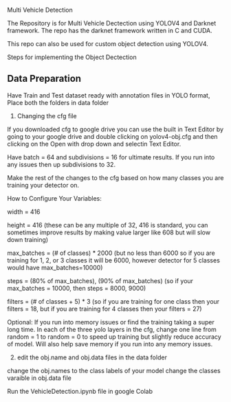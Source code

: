 Multi Vehicle Detection

The Repository is for Multi Vehicle Dectection using YOLOV4 and Darknet framework.
The repo has the darknet framework written in C and CUDA.

This repo can also be used for custom object detection using YOLOV4.

Steps for implementing the Object Dectection

Data Preparation
----------------

Have Train and Test dataset ready with annotation files in YOLO format, Place both the folders in data folder

1. Changing the cfg file

If you downloaded cfg to google drive you can use the built in Text Editor by going to your google drive and double clicking on yolov4-obj.cfg and then clicking on the Open with drop down and selectin Text Editor.


Have batch = 64 and subdivisions = 16 for ultimate results. If you run into any issues then up subdivisions to 32.

Make the rest of the changes to the cfg based on how many classes you are training your detector on.

How to Configure Your Variables:

width = 416

height = 416 (these can be any multiple of 32, 416 is standard, you can sometimes improve results by making value larger like 608 but will slow down training)

max_batches = (# of classes) * 2000 (but no less than 6000 so if you are training for 1, 2, or 3 classes it will be 6000, however detector for 5 classes would have max_batches=10000)

steps = (80% of max_batches), (90% of max_batches) (so if your max_batches = 10000, then steps = 8000, 9000)

filters = (# of classes + 5) * 3 (so if you are training for one class then your filters = 18, but if you are training for 4 classes then your filters = 27)

Optional: If you run into memory issues or find the training taking a super long time.
In each of the three yolo layers in the cfg, change one line from random = 1 to random = 0 to speed up training but slightly reduce accuracy of model.
Will also help save memory if you run into any memory issues.


2. edit the obj.name and obj.data files in the data folder

change the obj.names to the class labels of your model
change the classes varaible in obj.data file 

Run the VehicleDetection.ipynb file in google Colab
